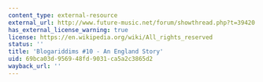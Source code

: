 ```yaml
---
content_type: external-resource
external_url: http://www.future-music.net/forum/showthread.php?t=39420
has_external_license_warning: true
license: https://en.wikipedia.org/wiki/All_rights_reserved
status: ''
title: 'Blogariddims #10 - An England Story'
uid: 69bca03d-9569-48fd-9031-ca5a2c3865d2
wayback_url: ''
---
```

